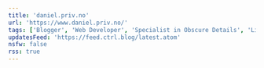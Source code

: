 ```yaml
---
title: 'daniel.priv.no'
url: 'https://www.daniel.priv.no/'
tags: ['Blogger', 'Web Developer', 'Specialist in Obscure Details', 'Linux', 'Geek']
updatesFeed: 'https://feed.ctrl.blog/latest.atom'
nsfw: false
rss: true
---
```

